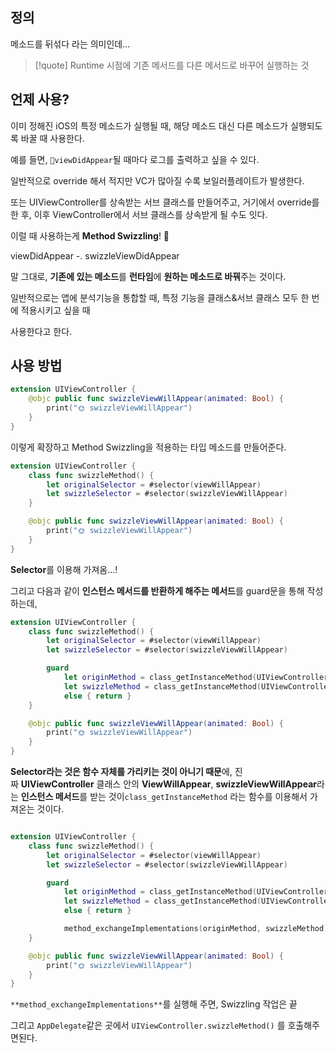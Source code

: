 ## 정의
메소드를 뒤섞다 라는 의미인데...

> [!quote] Runtime 시점에 기존 메서드를 다른 메서드로 바꾸어 실행하는 것

## 언제 사용?
이미 정해진 iOS의 특정 메소드가 실행될 때, 해당 메소드 대신 다른 메소드가 실행되도록 바꿀 때 사용한다.

예를 들면, `viewDidAppear`될 때마다 로그를 출력하고 싶을 수 있다.

일반적으로 override 해서 적지만 VC가 많아질 수록 보일러플레이트가 발생한다.

또는 UIViewController를 상속받는 서브 클래스를 만들어주고, 거기에서 override를 한 후, 이후 ViewController에서 서브 클래스를 상속받게 될 수도 잇다.

이럴 때 사용하는게 **Method Swizzling**! 🔀

viewDidAppear -. swizzleViewDidAppear

말 그대로, **기존에 있는 메소드**를 **런타임**에 **원하는 메소드로 바꿔**주는 것이다.

일반적으로는 앱에 분석기능을 통합할 때, 특정 기능을 클래스&서브 클래스 모두 한 번에 적용시키고 싶을 때

사용한다고 한다.

## 사용 방법
```swift
extension UIViewController {
    @objc public func swizzleViewWillAppear(animated: Bool) {
        print("🌞 swizzleViewWillAppear")
    }
}
```
이렇게 확장하고 Method Swizzling을 적용하는 타입 메소드를 만들어준다.
```swift
extension UIViewController {
    class func swizzleMethod() {
        let originalSelector = #selector(viewWillAppear)
        let swizzleSelector = #selector(swizzleViewWillAppear)
    }

    @objc public func swizzleViewWillAppear(animated: Bool) {
        print("🌞 swizzleViewWillAppear")
    }
}
```
**Selector**를 이용해 가져옴...!

그리고 다음과 같이 **인스턴스 메서드를 반환하게 해주는 메서드**를 guard문을 통해 작성하는데,
```swift
extension UIViewController {
    class func swizzleMethod() {
        let originalSelector = #selector(viewWillAppear)
        let swizzleSelector = #selector(swizzleViewWillAppear)

        guard
            let originMethod = class_getInstanceMethod(UIViewController.self, originalSelector),
            let swizzleMethod = class_getInstanceMethod(UIViewController.self, swizzleSelector)
            else { return }
    }

    @objc public func swizzleViewWillAppear(animated: Bool) {
        print("🌞 swizzleViewWillAppear")
    }
}
```
**Selector라는 것은 함수 자체를 가리키는 것이 아니기 때문**에, 진짜 **UIViewController** 클래스 안의 **ViewWillAppear**, **swizzleViewWillAppear**라는 **인스턴스 메서드**를 받는 것이`class_getInstanceMethod` 라는 함수를 이용해서 가져온는 것이다.
```swift

extension UIViewController {
    class func swizzleMethod() {
        let originalSelector = #selector(viewWillAppear)
        let swizzleSelector = #selector(swizzleViewWillAppear)

        guard
            let originMethod = class_getInstanceMethod(UIViewController.self, originalSelector),
            let swizzleMethod = class_getInstanceMethod(UIViewController.self, swizzleSelector)
            else { return }

            method_exchangeImplementations(originMethod, swizzleMethod)
    }

    @objc public func swizzleViewWillAppear(animated: Bool) {
        print("🌞 swizzleViewWillAppear")
    }
}
```
`**method_exchangeImplementations**`를 실행해 주면, Swizzling 작업은 끝

그리고 `AppDelegate`같은 곳에서 `UIViewController.swizzleMethod()` 를 호출해주면된다.
